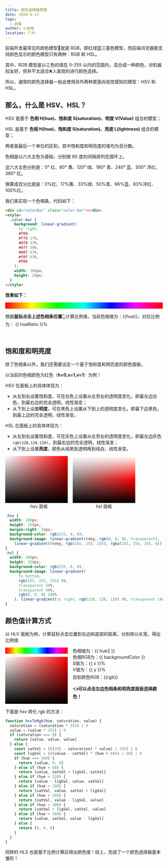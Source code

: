 ```yaml
---
title: 颜色选择器原理
date: 2024-6-13
tags:
  - 前端
author: 小皮咖
location: 广州
---
```


前端开发最常见的颜色模型🎨就是 RGB，即红绿蓝三基色模型，而前端浏览器能支持颜色显示的颜色模型只有两种：RGB 和 HSL。

其中，RGB 模型是以三色的值在 0-255 以内的范围内，混合成一种颜色，对机器较友好，但并不太适合❌人直观的进行颜色选择。

所以，通常的颜色选择器一般会使用另外两种更面向视觉感知的模型：HSV 和 HSL。

<!-- more -->
<tongji/>

## 那么，什么是 HSV、HSL？

HSV 是基于 **色相 H(hue)、饱和度 S(saturation)、明度 V(Value)** 组合的模型；

HSL 是基于 **色相 H(hue)、饱和度 S(saturation)、亮度 L(lightness)** 组合的模型；

两者是最后一个单位的区别，其中饱和度和明亮度的值均为百分数。

色相是以六大主色为基础，分别按 60 度的间隔排列在圆环上。

这六大主色分别是：0° 红、60° 黄、120° 绿、180° 青、240° 蓝、300° 洋红、360° 红。

换算成百分比就是：0%红、17%黄、33%绿、50%青、66%蓝、83%洋红、100%红。

我们来实现一个色相条，代码如下：

```html
<div id="colorBar" class="color-bar"></div>
<style>
  .color-bar {
    background: linear-gradient(
      to right,
      #f00,
      #ff0 17%,
      #0f0 33%,
      #0ff 50%,
      #00f 67%,
      #f0f 83%,
      #f00
    );
    width: 200px;
    height: 20px;
  }
</style>
```

**效果如下：**

<div ref="colorBar" class="color-bar" v-on:click="handleMouseMove"></div>

根据**鼠标点击上述色相条位置**👆计算比例值，当前色相值为：{{hue}}，对应比例为： {{ hueRatio }}%

<br>

## 饱和度和明亮度

除了色相条以外，我们还需要设定一个基于饱和度和明亮度的颜色面板。

以当前的色相颜色为红色（**h=0,s=1,v=1**）为例！

HSV 在面板上的具体体现为：

- 从左到右设置饱和度，可在白色上设置从左至右的透明度变化，即最左边白色，到最右边的完全透明，线性渐变；
- 从下到上设置**明度**，可在黑色上设置从下到上的透明度变化，即最下边黑色，到最上边的完全透明，线性渐变。

HSL 在面板上的具体体现为：

- 从左到右设置饱和度，可在灰色上设置从左至右的透明度变化，即最左边灰色`rgb(128,128,128)`，到最右边的完全透明，线性渐变；
- 从下到上设置**亮度**，颜色从纯黑到透明再到纯白，线性渐变。

<div class="card">
  <div>
    <div class="hsv"></div>
    <div>hsv 面板</div>
  </div>
  <div>
    <div class="hsl"></div>
    <div>hsl 面板</div>
  </div>
</div>

```css
.hsv {
  width: 200px;
  height: 150px;
  margin-right: 16px;
  background-color: rgb(255, 0, 0);
  background-image: linear-gradient(0deg, rgb(0, 0, 0), transparent),
    linear-gradient(90deg, rgb(255, 255, 255), rgba(255, 255, 255, 0));
}
.hsl {
  width: 200px;
  height: 150px;
  background-color: rgb(255, 0, 0);
  background-image: linear-gradient(
      to bottom,
      rgb(255, 255, 255) 0%,
      transparent 50%,
      transparent 50%,
      rgb(0, 0, 0) 100%
    ), linear-gradient(to right, rgb(128, 128, 128) 0%, transparent 100%);
}
```

## 颜色值计算方式

以 HLV 面板为例，计算鼠标点击位置到左边和底部的距离，分别除以长宽，得出比例值

<div class="flex">
  <div>
    <div ref="colorBar2" class="color-bar" v-on:click="handleMouseMove2" style="width: 200px;margin-bottom: 10px"></div>
    <div class="hsv" ref="hsv" v-on:click="handleHSVMouseMove"></div> 
  </div>
  <div>
    <div>色相值为：{{ hue2 }}</div>
    <div>色相RGB为：{{ backgroundColor }}</div>
    <div>S值为：{{ x }}%</div>
    <div>V值为：{{ y }}%</div>
    <div>目标颜色RGB：{{rgb}} <div style="display: inline-block; width: 20px; height: 20px" v-bind:style="{backgroundColor: rgb}"></div>
    </div>
    <br>
    <b>👈可以点击左边色相条和明亮度面板选择颜色！</b>
  </div>
</div>

下面是 hsv 转化 rgb 的方法：

```js
function hsvToRgb(hue, saturation, value) {
  saturation = (saturation * 255) | 0
  value = (value * 255) | 0
  if (saturation === 0) {
    return [value, value, value]
  } else {
    const satVal = (((255 - saturation) * value) / 255) | 0
    const ligVal = (((value - satVal) * (hue % 60)) / 60) | 0
    if (hue === 360) {
      return [value, 0, 0]
    } else if (hue < 60) {
      return [value, satVal + ligVal, satVal]
    } else if (hue < 120) {
      return [value - ligVal, value, satVal]
    } else if (hue < 180) {
      return [satVal, value, satVal + ligVal]
    } else if (hue < 240) {
      return [satVal, value - ligVal, value]
    } else if (hue < 300) {
      return [satVal + ligVal, satVal, value]
    } else if (hue < 360) {
      return [value, satVal, value - ligVal]
    } else {
      return [0, 0, 0]
    }
  }
}
```
同样的 HLS 也是基于比例计算后得出颜色值！综上，完成了一个颜色选择器基本雏形！


<comment/>

<script>

export default {
  data() {
    return {
      hueRatio: 0,
      hue2: 0,
      backgroundColor: 'rgb(255, 0, 0)',
      x: 0,
      y: 0,
      rgb: ''
    }
  },
  computed: {
    hue() {
      return Math.round(360 * this.hueRatio / 100)
    }
  },
  methods: {
    handleMouseMove(e) {
      const colorBar = this.$refs.colorBar
      const clientRect = colorBar.getBoundingClientRect()
      let cha = e.clientX - clientRect.left
      if (cha < 0) cha = 0
      else if (cha > clientRect.width) cha = clientRect.width
      this.hueRatio = Math.round(cha / clientRect.width * 100)
    },
    handleMouseMove2(e) {
      const colorBar = this.$refs.colorBar2
      const clientRect = colorBar.getBoundingClientRect()
      let cha = e.clientX - clientRect.left
      if (cha < 0) cha = 0
      else if (cha > clientRect.width) cha = clientRect.width
      this.hue2 = Math.round(360 * Math.round(cha / clientRect.width * 100) / 100)
      this.backgroundColor = this.$refs.hsv.style.backgroundColor = `rgb(${this.hsvToRgb(this.hue2,1,1).join(',')})`
    },
    handleHSVMouseMove(e) {
      const hsv = this.$refs.hsv
      const hsvRect = hsv.getBoundingClientRect()
      this.x = (e.clientX - hsvRect.left) / hsvRect.width * 100 | 0
      this.y = (hsvRect.bottom - e.clientY) / hsvRect.height * 100 | 0
      this.rgb = `rgb(${this.hsvToRgb(this.hue2,this.x / 100,this.y/100).join(',')})`
    },
    hsvToRgb(hue, saturation, value) {
      saturation = saturation * 255 | 0
      value = value * 255 | 0
      if (saturation === 0) {
        return [value, value, value]
      } else {
        const satVal = (255 - saturation) * value / 255 | 0
        const ligVal = (value - satVal) * (hue % 60) / 60 | 0
        if (hue === 360) {
          return [value, 0, 0]
        } else if (hue < 60) {
          return [value, satVal + ligVal, satVal]
        } else if (hue < 120) {
          return [value - ligVal, value, satVal]
        } else if (hue < 180) {
          return [satVal, value, satVal + ligVal]
        } else if (hue < 240) {
          return [satVal, value - ligVal, value]
        } else if (hue < 300) {
          return [satVal + ligVal, satVal, value]
        } else if (hue < 360) {
          return [value, satVal, value - ligVal]
        } else {
          return [0, 0, 0]
        }
      }
    }
  }
}
</script>
<style scoped>
  .flex {
    display: flex;
  }
  .color-bar {
    background: linear-gradient(to right, #f00, #ff0 17%, #0f0 33%, #0ff 50%, #00f 67%, #f0f 83%, #f00);
    height: 20px;
    cursor: pointer;
  }
  .card {
    display: flex;
    text-align: center;
  }
  .hsv {
    width: 200px;
    height: 150px;
    margin-right: 16px;
    background-color: rgb(255, 0, 0);
    background-image: linear-gradient(0deg, rgb(0, 0, 0), transparent), linear-gradient(90deg, rgb(255, 255, 255), rgba(255, 255, 255, 0));
  }
  .hsl {
    width: 200px;
    height: 150px;
    background-color: rgb(255, 0, 0);
    background-image: linear-gradient(to bottom, rgb(255, 255, 255) 0%, transparent 50%, transparent 50%, rgb(0, 0, 0) 100%), linear-gradient(to right, rgb(128, 128, 128) 0%, transparent 100%);
  }
</style>

